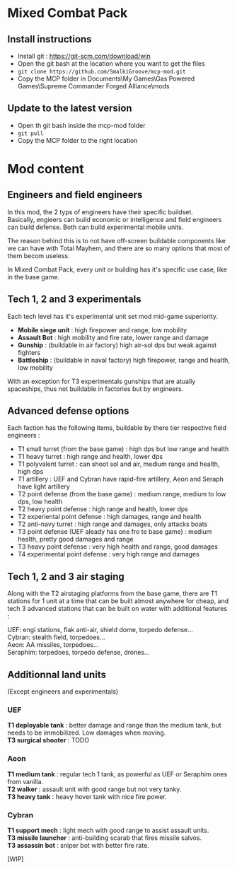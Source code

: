 # Mixed Combat Pack

## Install instructions

- Install git : https://git-scm.com/download/win
- Open the git bash at the location where you want to get the files
- `git clone https://github.com/SmalkiGroove/mcp-mod.git`
- Copy the MCP folder in Documents\My Games\Gas Powered Games\Supreme Commander Forged Alliance\mods

## Update to the latest version

- Open th git bash inside the mcp-mod folder
- `git pull`
- Copy the MCP folder to the right location

# Mod content

## Engineers and field engineers

In this mod, the 2 typs of engineers have their specific buildset.  
Basically, engieers can build economic or intelligence and field engineers can build defense. Both can build experimental mobile units.

The reason behind this is to not have off-screen buildable components like we can have with Total Mayhem, and there are so many options that most of them becom useless.

In Mixed Combat Pack, every unit or building has it's specific use case, like in the base game.

## Tech 1, 2 and 3 experimentals

Each tech level has it's experimental unit set mod mid-game superiority.

- __Mobile siege unit__ : high firepower and range, low mobility
- __Assault Bot__ : high mobility and fire rate, lower range and damage
- __Gunship__ : (buildable in air factory) high air-sol dps but weak against fighters
- __Battleship__ : (buildable in naval factory) high firepower, range and health, low mobility

With an exception for T3 experimentals gunships that are atually spaceships, thus not buildable in factories but by engineers.

## Advanced defense options

Each faction has the following items, buildable by there tier respective field engineers :
- T1 small turret (from the base game) : high dps but low range and health
- T1 heavy turret : high range and health, lower dps
- T1 polyvalent turret : can shoot sol and air, medium range and health, high dps
- T1 artillery : UEF and Cybran have rapid-fire artillery, Aeon and Seraph have light artillery
- T2 point defense (from the base game) : medium range, medium to low dps, low health
- T2 heavy point defense : high range and health, lower dps
- T2 experiental point defense : high damages, range and health
- T2 anti-navy turret : high range and damages, only attacks boats
- T3 point defense (UEF aleady has one fro te base game) : medium health, pretty good damages and range
- T3 heavy point defense : very high health and range, good damages
- T4 experimental point defense : very high range and damages

## Tech 1, 2 and 3 air staging

Along with the T2 airstaging platforms from the base game, there are T1 stations for 1 unit at a time that can be built almost anywhere for cheap, and tech 3 advanced stations that can be built on water with additional features :

UEF: engi stations, flak anti-air, shield dome, torpedo defense...  
Cybran: stealth field, torpedoes...  
Aeon: AA missiles, torpedoes...  
Seraphim: torpedoes, torpedo defense, drones...  

## Additionnal land units

(Except engineers and experimentals)

### UEF

__T1 deployable tank__ : better damage and range than the medium tank, but needs to be immobilized. Low damages when moving.  
__T3 surgical shooter__ : TODO

### Aeon

__T1 medium tank__ : regular tech 1 tank, as powerful as UEF or Seraphim ones from vanilla.  
__T2 walker__ : assault unit with good range but not very tanky.  
__T3 heavy tank__ : heavy hover tank with nice fire power.

### Cybran

__T1 support mech__ : light mech with good range to assist assault units.  
__T3 missile launcher__ : anti-building scarab that fires missile salvos.  
__T3 assassin bot__ : sniper bot with better fire rate.

[WIP]
